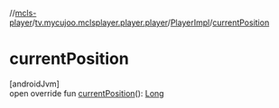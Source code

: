 //[mcls-player](../../../index.md)/[tv.mycujoo.mclsplayer.player.player](../index.md)/[PlayerImpl](index.md)/[currentPosition](current-position.md)

# currentPosition

[androidJvm]\
open override fun [currentPosition](current-position.md)(): [Long](https://kotlinlang.org/api/latest/jvm/stdlib/kotlin/-long/index.html)
